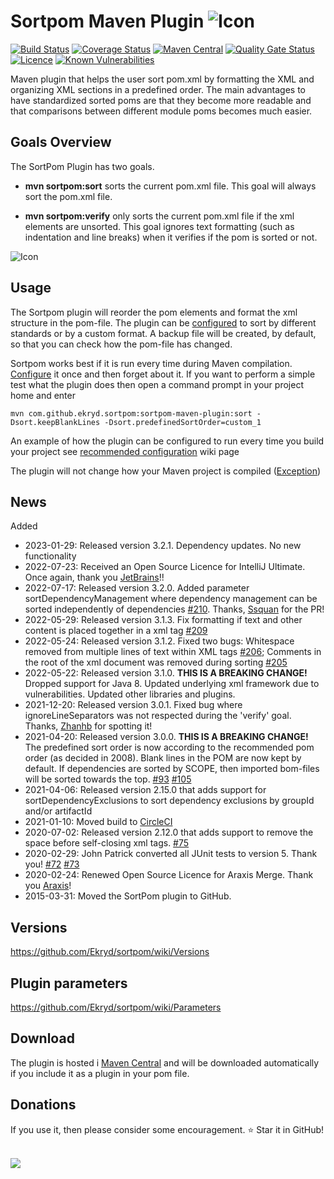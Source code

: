 # Sortpom Maven Plugin ![Icon](https://raw.githubusercontent.com/Ekryd/sortpom/master/misc/Sortpom.png)
[![Build Status](https://circleci.com/gh/Ekryd/sortpom.svg?style=svg)](https://app.circleci.com/pipelines/github/Ekryd/sortpom)
[![Coverage Status](https://coveralls.io/repos/github/Ekryd/sortpom/badge.svg?branch=master)](https://coveralls.io/github/Ekryd/sortpom?branch=master)
[![Maven Central](https://maven-badges.herokuapp.com/maven-central/com.github.ekryd.sortpom/sortpom-maven-plugin/badge.svg)](https://maven-badges.herokuapp.com/maven-central/com.github.ekryd.sortpom/sortpom-maven-plugin)
[![Quality Gate Status](https://sonarcloud.io/api/project_badges/measure?project=com.github.ekryd.sortpom%3Asortpom-parent&metric=alert_status)](https://sonarcloud.io/dashboard?id=com.github.ekryd.sortpom%3Asortpom-parent)
[![Licence](https://img.shields.io/github/license/Ekryd/sortpom?color=success)](https://github.com/Ekryd/sortpom/blob/master/LICENSE.md)
[![Known Vulnerabilities](https://snyk.io/test/github/Ekryd/sortpom/badge.svg)](https://snyk.io/test/github/Ekryd/sortpom)

Maven plugin that helps the user sort pom.xml by formatting the XML and organizing XML sections in a predefined order. 
The main advantages to have standardized sorted poms are that they become more readable and that comparisons between different module poms becomes much easier.

## Goals Overview ##
The SortPom Plugin has two goals.

  * **mvn sortpom:sort** sorts the current pom.xml file. This goal will always sort the pom.xml file.

  * **mvn sortpom:verify** only sorts the current pom.xml file if the xml elements are unsorted. This goal ignores text formatting (such as indentation and line breaks) when it verifies if the pom is sorted or not.

![Icon](https://raw.githubusercontent.com/Ekryd/sortpom/master/misc/sortpom.jpg)

## Usage ##

The Sortpom plugin will reorder the pom elements and format the xml structure in the pom-file. The plugin can be [configured](https://github.com/Ekryd/sortpom/wiki/Parameters) to sort by different standards or by a custom format. A backup file will be created, by default, so that you can check how the pom-file has changed.

Sortpom works best if it is run every time during Maven compilation. [Configure](https://github.com/Ekryd/sortpom/wiki/Parameters) it once and then forget about it. If you want to perform a simple test what the plugin does then open a command prompt in your project home and enter
```
mvn com.github.ekryd.sortpom:sortpom-maven-plugin:sort -Dsort.keepBlankLines -Dsort.predefinedSortOrder=custom_1
```

An example of how the plugin can be configured to run every time you build your project see [recommended configuration](https://github.com/Ekryd/sortpom/wiki/Recommended-configuration) wiki page

The plugin will not change how your Maven project is compiled  ([Exception](https://github.com/Ekryd/sortpom/wiki/Parameters-that-can-affect-your-build))

## News ##
Added 
  * 2023-01-29: Released version 3.2.1. Dependency updates. No new functionality
  * 2022-07-23: Received an Open Source Licence for IntelliJ Ultimate. Once again, thank you [JetBrains](http://www.jetbrains.com/idea/)!!
  * 2022-07-17: Released version 3.2.0. Added parameter sortDependencyManagement where dependency management can be sorted independently of dependencies [#210](/../../issues/210). Thanks, [Ssquan](https://github.com/ssquan) for the PR!
  * 2022-05-29: Released version 3.1.3. Fix formatting if text and other content is placed together in a xml tag [#209](/../../issues/209)
  * 2022-05-24: Released version 3.1.2. Fixed two bugs: Whitespace removed from multiple lines of text within XML tags [#206](/../../issues/206); Comments in the root of the xml document was removed during sorting [#205](/../../issues/205)
  * 2022-05-22: Released version 3.1.0. **THIS IS A BREAKING CHANGE!** Dropped support for Java 8. Updated underlying xml framework due to vulnerabilities. Updated other libraries and plugins. 
  * 2021-12-20: Released version 3.0.1. Fixed bug where ignoreLineSeparators was not respected during the 'verify' goal. Thanks, [Zhanhb](https://github.com/zhanhb) for spotting it! 
  * 2021-04-20: Released version 3.0.0. **THIS IS A BREAKING CHANGE!** The predefined sort order is now according to the recommended pom order (as decided in 2008). Blank lines in the POM are now kept by default. If dependencies are sorted by SCOPE, then imported bom-files will be sorted towards the top. [#93](/../../issues/93) [#105](/../../issues/105)
  * 2021-04-06: Released version 2.15.0 that adds support for sortDependencyExclusions to sort dependency exclusions by groupId and/or artifactId
  * 2021-01-10: Moved build to [CircleCI](https://circleci.com)
  * 2020-07-02: Released version 2.12.0 that adds support to remove the space before self-closing xml tags. [#75](/../../issues/75)
  * 2020-02-29: John Patrick converted all JUnit tests to version 5. Thank you! [#72](/../../issues/72) [#73](/../../issues/73)
  * 2020-02-24: Renewed Open Source Licence for Araxis Merge. Thank you [Araxis](https://www.araxis.com/merge/)!
  * 2015-03-31: Moved the SortPom plugin to GitHub.

## Versions ##
https://github.com/Ekryd/sortpom/wiki/Versions

## Plugin parameters ##
https://github.com/Ekryd/sortpom/wiki/Parameters

## Download ##
The plugin is hosted i [Maven Central](http://mvnrepository.com/artifact/com.github.ekryd.sortpom/sortpom-maven-plugin) and will be downloaded automatically if you include it as a plugin in your pom file.

## Donations ##
If you use it, then please consider some encouragement. ⭐️ Star it in GitHub!  

[![](https://www.paypalobjects.com/en_US/i/btn/btn_donateCC_LG.gif)](https://www.paypal.com/cgi-bin/webscr?cmd=_donations&business=JB25X84DDG5JW&lc=SE&item_name=Encourage%20the%20development&item_number=sortpom&currency_code=EUR&bn=PP%2dDonationsBF%3abtn_donateCC_LG%2egif%3aNonHosted)
